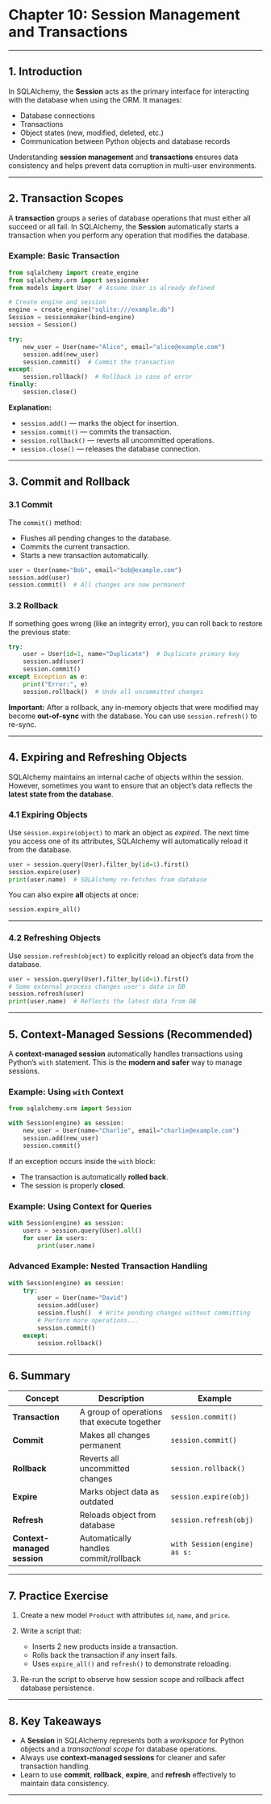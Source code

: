# **Chapter 10: Session Management and Transactions**

---

## **1. Introduction**

In SQLAlchemy, the **Session** acts as the primary interface for interacting with the database when using the ORM. It manages:

* Database connections
* Transactions
* Object states (new, modified, deleted, etc.)
* Communication between Python objects and database records

Understanding **session management** and **transactions** ensures data consistency and helps prevent data corruption in multi-user environments.

---

## **2. Transaction Scopes**

A **transaction** groups a series of database operations that must either all succeed or all fail.
In SQLAlchemy, the **Session** automatically starts a transaction when you perform any operation that modifies the database.

### **Example: Basic Transaction**

```python
from sqlalchemy import create_engine
from sqlalchemy.orm import sessionmaker
from models import User  # Assume User is already defined

# Create engine and session
engine = create_engine("sqlite:///example.db")
Session = sessionmaker(bind=engine)
session = Session()

try:
    new_user = User(name="Alice", email="alice@example.com")
    session.add(new_user)
    session.commit()  # Commit the transaction
except:
    session.rollback()  # Rollback in case of error
finally:
    session.close()
```

**Explanation:**

* `session.add()` — marks the object for insertion.
* `session.commit()` — commits the transaction.
* `session.rollback()` — reverts all uncommitted operations.
* `session.close()` — releases the database connection.

---

## **3. Commit and Rollback**

### **3.1 Commit**

The `commit()` method:

* Flushes all pending changes to the database.
* Commits the current transaction.
* Starts a new transaction automatically.

```python
user = User(name="Bob", email="bob@example.com")
session.add(user)
session.commit()  # All changes are now permanent
```

### **3.2 Rollback**

If something goes wrong (like an integrity error), you can roll back to restore the previous state:

```python
try:
    user = User(id=1, name="Duplicate")  # Duplicate primary key
    session.add(user)
    session.commit()
except Exception as e:
    print("Error:", e)
    session.rollback()  # Undo all uncommitted changes
```

**Important:**
After a rollback, any in-memory objects that were modified may become **out-of-sync** with the database. You can use `session.refresh()` to re-sync.

---

## **4. Expiring and Refreshing Objects**

SQLAlchemy maintains an internal cache of objects within the session. However, sometimes you want to ensure that an object’s data reflects the **latest state from the database**.

### **4.1 Expiring Objects**

Use `session.expire(object)` to mark an object as *expired*. The next time you access one of its attributes, SQLAlchemy will automatically reload it from the database.

```python
user = session.query(User).filter_by(id=1).first()
session.expire(user)
print(user.name)  # SQLAlchemy re-fetches from database
```

You can also expire **all** objects at once:

```python
session.expire_all()
```

---

### **4.2 Refreshing Objects**

Use `session.refresh(object)` to explicitly reload an object’s data from the database.

```python
user = session.query(User).filter_by(id=1).first()
# Some external process changes user's data in DB
session.refresh(user)
print(user.name)  # Reflects the latest data from DB
```

---

## **5. Context-Managed Sessions (Recommended)**

A **context-managed session** automatically handles transactions using Python’s `with` statement.
This is the **modern and safer** way to manage sessions.

### **Example: Using `with` Context**

```python
from sqlalchemy.orm import Session

with Session(engine) as session:
    new_user = User(name="Charlie", email="charlie@example.com")
    session.add(new_user)
    session.commit()
```

If an exception occurs inside the `with` block:

* The transaction is automatically **rolled back**.
* The session is properly **closed**.

### **Example: Using Context for Queries**

```python
with Session(engine) as session:
    users = session.query(User).all()
    for user in users:
        print(user.name)
```

### **Advanced Example: Nested Transaction Handling**

```python
with Session(engine) as session:
    try:
        user = User(name="David")
        session.add(user)
        session.flush()  # Write pending changes without committing
        # Perform more operations...
        session.commit()
    except:
        session.rollback()
```

---

## **6. Summary**

| Concept                     | Description                                 | Example                      |
| --------------------------- | ------------------------------------------- | ---------------------------- |
| **Transaction**             | A group of operations that execute together | `session.commit()`           |
| **Commit**                  | Makes all changes permanent                 | `session.commit()`           |
| **Rollback**                | Reverts all uncommitted changes             | `session.rollback()`         |
| **Expire**                  | Marks object data as outdated               | `session.expire(obj)`        |
| **Refresh**                 | Reloads object from database                | `session.refresh(obj)`       |
| **Context-managed session** | Automatically handles commit/rollback       | `with Session(engine) as s:` |

---

## **7. Practice Exercise**

1. Create a new model `Product` with attributes `id`, `name`, and `price`.
2. Write a script that:

   * Inserts 2 new products inside a transaction.
   * Rolls back the transaction if any insert fails.
   * Uses `expire_all()` and `refresh()` to demonstrate reloading.
3. Re-run the script to observe how session scope and rollback affect database persistence.

---

## **8. Key Takeaways**

* A **Session** in SQLAlchemy represents both a *workspace* for Python objects and a *transactional scope* for database operations.
* Always use **context-managed sessions** for cleaner and safer transaction handling.
* Learn to use **commit**, **rollback**, **expire**, and **refresh** effectively to maintain data consistency.

---
